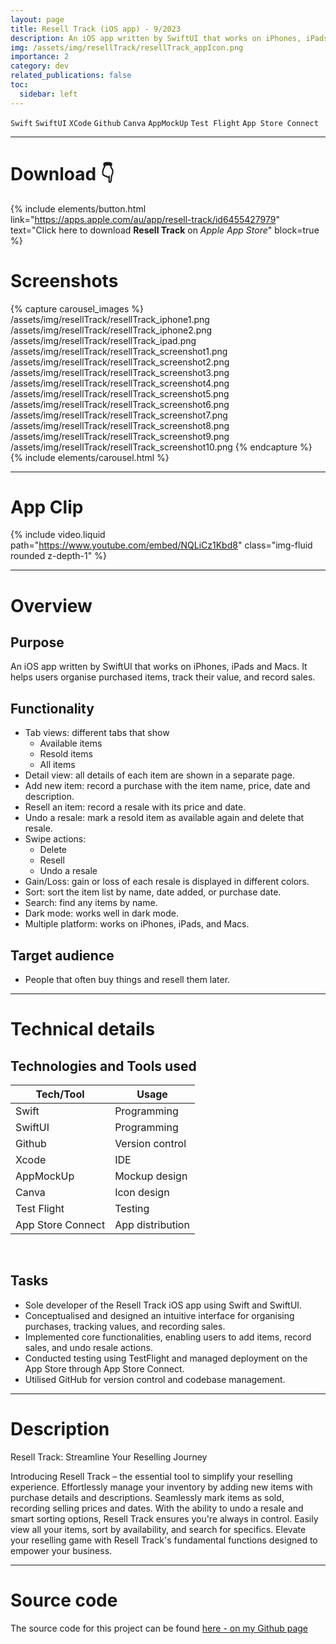 ```yaml
---
layout: page
title: Resell Track (iOS app) - 9/2023
description: An iOS app written by SwiftUI that works on iPhones, iPads and Macs. Resell Track helps users organise purchased items, track their value, and record sales.
img: /assets/img/resellTrack/resellTrack_appIcon.png
importance: 2
category: dev
related_publications: false
toc:
  sidebar: left
---
```


`Swift`
`SwiftUI`
`XCode`
`Github`
`Canva`
`AppMockUp`
`Test Flight`
`App Store Connect`

---

# Download 👇

{% include elements/button.html link="https://apps.apple.com/au/app/resell-track/id6455427979" text="Click here to download **Resell Track** on *Apple App Store*" block=true %}

# Screenshots

{% capture carousel_images %}
/assets/img/resellTrack/resellTrack_iphone1.png
/assets/img/resellTrack/resellTrack_iphone2.png
/assets/img/resellTrack/resellTrack_ipad.png
/assets/img/resellTrack/resellTrack_screenshot1.png
/assets/img/resellTrack/resellTrack_screenshot2.png
/assets/img/resellTrack/resellTrack_screenshot3.png
/assets/img/resellTrack/resellTrack_screenshot4.png
/assets/img/resellTrack/resellTrack_screenshot5.png
/assets/img/resellTrack/resellTrack_screenshot6.png
/assets/img/resellTrack/resellTrack_screenshot7.png
/assets/img/resellTrack/resellTrack_screenshot8.png
/assets/img/resellTrack/resellTrack_screenshot9.png
/assets/img/resellTrack/resellTrack_screenshot10.png
{% endcapture %}
{% include elements/carousel.html %}

---

# App Clip

{% include video.liquid path="https://www.youtube.com/embed/NQLiCz1Kbd8" class="img-fluid rounded z-depth-1" %}

---

# Overview

## Purpose

An iOS app written by SwiftUI that works on iPhones, iPads and Macs. It helps users organise purchased items, track their value, and record sales.

## Functionality

- Tab views: different tabs that show
  - Available items
  - Resold items
  - All items
- Detail view: all details of each item are shown in a separate page.
- Add new item: record a purchase with the item name, price, date and description.
- Resell an item: record a resale with its price and date.
- Undo a resale: mark a resold item as available again and delete that resale.
- Swipe actions:
  - Delete
  - Resell
  - Undo a resale
- Gain/Loss: gain or loss of each resale is displayed in different colors.
- Sort: sort the item list by name, date added, or purchase date.
- Search: find any items by name.
- Dark mode: works well in dark mode.
- Multiple platform: works on iPhones, iPads, and Macs.

## Target audience

- People that often buy things and resell them later.

---

# Technical details

## Technologies and Tools used

| **Tech/Tool**     | **Usage**        |
| ----------------- | ---------------- |
| Swift             | Programming      |
| SwiftUI           | Programming      |
| Github            | Version control  |
| Xcode             | IDE              |
| AppMockUp         | Mockup design    |
| Canva             | Icon design      |
| Test Flight       | Testing          |
| App Store Connect | App distribution |

<br>

## Tasks

- Sole developer of the Resell Track iOS app using Swift and SwiftUI.
- Conceptualised and designed an intuitive interface for organising purchases, tracking values, and recording sales.
- Implemented core functionalities, enabling users to add items, record sales, and undo resale actions.
- Conducted testing using TestFlight and managed deployment on the App Store through App Store Connect.
- Utilised GitHub for version control and codebase management.

---

# Description

Resell Track: Streamline Your Reselling Journey

Introducing Resell Track – the essential tool to simplify your reselling experience. Effortlessly manage your inventory by adding new items with purchase details and descriptions. Seamlessly mark items as sold, recording selling prices and dates. With the ability to undo a resale and smart sorting options, Resell Track ensures you're always in control. Easily view all your items, sort by availability, and search for specifics. Elevate your reselling game with Resell Track's fundamental functions designed to empower your business.

---

# Source code

The source code for this project can be found [here - on my Github page](https://github.com/tienbui1508/ResellTrack)
